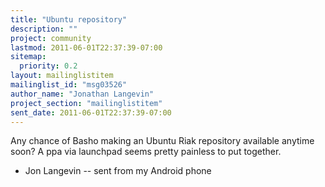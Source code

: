 ```yaml
---
title: "Ubuntu repository"
description: ""
project: community
lastmod: 2011-06-01T22:37:39-07:00
sitemap:
  priority: 0.2
layout: mailinglistitem
mailinglist_id: "msg03526"
author_name: "Jonathan Langevin"
project_section: "mailinglistitem"
sent_date: 2011-06-01T22:37:39-07:00
---
```



Any chance of Basho making an Ubuntu Riak repository available anytime soon?
A ppa via launchpad seems pretty painless to put together.

- Jon Langevin -- sent from my Android phone
